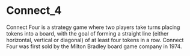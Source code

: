 # Connect_4
Connect Four is a strategy game where two players take turns placing tokens into a board, with the goal of forming a straight line (either horizontal, vertical or diagonal) of at least four tokens in a row.  Connect Four was first sold by the Milton Bradley board game company in 1974. 
